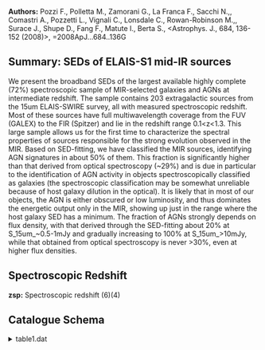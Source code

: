 **Authors:** Pozzi F., Polletta M., Zamorani G., La Franca F., Sacchi N.,, Comastri A., Pozzetti L., Vignali C., Lonsdale C., Rowan-Robinson M.,, Surace J., Shupe D., Fang F., Matute I., Berta S., <Astrophys. J., 684, 136-152 (2008)>, =2008ApJ...684..136G

## Summary: SEDs of ELAIS-S1 mid-IR sources 

We present the broadband SEDs of the largest available highly complete (72%) spectroscopic sample of MIR-selected galaxies and AGNs at intermediate redshift. The sample contains 203 extragalactic sources from the 15um ELAIS-SWIRE survey, all with measured spectroscopic redshift. Most of these sources have full multiwavelength coverage from the FUV (GALEX) to the FIR (Spitzer) and lie in the redshift range 0.1<z<1.3. This large sample allows us for the first time to characterize the spectral properties of sources responsible for the strong evolution observed in the MIR. Based on SED-fitting, we have classified the MIR sources, identifying AGN signatures in about 50% of them. This fraction is significantly higher than that derived from optical spectroscopy (~29%) and is due in particular to the identification of AGN activity in objects spectroscopically classified as galaxies (the spectroscopic classification may be somewhat unreliable because of host galaxy dilution in the optical). It is likely that in most of our objects, the AGN is either obscured or low luminosity, and thus dominates the energetic output only in the MIR, showing up just in the range where the host galaxy SED has a minimum. The fraction of AGNs strongly depends on flux density, with that derived through the SED-fitting about 20% at S_15um_~0.5-1mJy and gradually increasing to 100% at S_15um_>10mJy, while that obtained from optical spectroscopy is never >30%, even at higher flux densities.

## Spectroscopic Redshift 
 
**zsp:** Spectroscopic redshift (6)(4) 
 

## Catalogue Schema

<details>
<summary>table1.dat</summary>

| Bytes   | Format          | Units    | Label             | Explanations                                                                |
|:--------|:----------------|:---------|:------------------|:----------------------------------------------------------------------------|
| 1- 8    | A8              | ---      | ---               | [ELAISC15]                                                                  |
| 10- 23  | A14             | ---      | ELAISC15          | ISOCAM name (JHHMMSS+DDMMSS) (1)                                            |
| 24      | A1              | ---      | n_ELAISC15        | [a-g ] Individual notes (2)                                                 |
| 26- 30  | F5.1            | uJy      | FFUV              | ? GALEX FUV flux density (120-177nm)                                        |
| 32- 37  | F6.1            | uJy      | FNUV              | ? GALEX NUV flux density (177-300nm)                                        |
| 39- 44  | F6.1            | uJy      | FB                | ? ESIS B-band flux density                                                  |
| 46- 52  | F7.1            | uJy      | FV                | ? ESIS V-band flux density                                                  |
| 54- 60  | F7.1            | uJy      | FR                | ? R-band flux density (3)                                                   |
| 62- 67  | F6.1            | uJy      | FJ                | ? 2MASS J-band flux density                                                 |
| 69- 75  | F7.1            | uJy      | FKs               | ? 2MASS Ks-band flux density                                                |
| 77      | A1              | ---      | l_F3.6            | Limit flag on F3.6                                                          |
| 78- 84  | F7.1            | uJy      | F3.6              | ? Spitzer/IRAC 3.6um band flux density                                      |
| 86      | A1              | ---      | l_F4.5            | Limit flag on F4.5                                                          |
| 87- 91  | I5              | uJy      | F4.5              | ? Spitzer/IRAC 4.5um band flux density                                      |
| 93      | A1              | ---      | l_F5.8            | Limit flag on F5.8                                                          |
| 94- 98  | I5              | uJy      | F5.8              | ? Spitzer/IRAC 5.8um band flux density                                      |
| 100     | A1              | ---      | l_F8.0            | Limit flag on F8.0                                                          |
| 101-105 | I5              | uJy      | F8.0              | ? Spitzer/IRAC 8.0um band flux density                                      |
| 107-110 | F4.1            | mJy      | F15               | 15um band flux density from Lari et al.,                                    |
| 1173    | 112             | A1       | ---               | l_F24       Limit flag on F24                                               |
| 113-116 | F4.1            | mJy      | F24               | Spitzer/MIPS 24um band flux density                                         |
| 118     | A1              | ---      | l_F70             | Limit flag on F70                                                           |
| 119-124 | F6.1            | mJy      | F70               | Spitzer/MIPS 70um band flux density                                         |
| 126     | A1              | ---      | l_F160            | Limit flag on F160                                                          |
| 127-132 | F6.1            | mJy      | F160              | Spitzer/MIPS 160um band flux density                                        |
| 134-138 | F5.3            | ---      | zsp               | Spectroscopic redshift (6)(4)                                               |
| 140-146 | E7.3            | Lsun     | LIR               | Total infrared luminosity (5)                                               |
| 148-152 | A5              | ---      | SpCl              | Optical spectroscopy object type (6)                                        |
| 154-157 | A4              | ---      | SEDCl             | SED-fitting object type (6)                                                 |
| 15      | J003317-431706  | was      | spectroscopically | identified through Very                                                     |
| 3       | galaxy          | showing  | [OII]             | emission at                                                                 |
| 15      | J003447-432447  | was      | spectroscopically | identified through Very                                                     |
| 2       | at              | redshift | 1.076.            | c = For ELAISC15 J003915-430426, z-value of 0.013 is from the NED database. |
| 15      | J003545-431833  | we       | were              | able to measure z through a more                                            |
| 15      | J003330-431553, | which    | was               | wrongly classified as a starburst                                           |
| 1       | activity.       | f        | =                 | ELAISC15 J003603-433152, which was classified as AGN2, showed a broad       |
| 1       | activity.       | g        | =                 | ELAISC15 J003622-432826, which was classified as a starburst galaxy,        |
| 2       | activity.       | Note     | (3):              | In the area not covered by ESIS (Berta et al. 2006,                         |
| 1       | sources         | were     | carried           | out at the AAT 2dF, ESO Danish 1.5 and                                      |

**Note**: Source name from Lari et al. (2001, Cat. J/MNRAS/325/1173). This
          sample, complete at the 5{sigma} level, is the only ISOCAM sample
          covering the whole flux density range 0.5-150mJy.
Note (2): Flag as follows:
    a = ELAISC15 J003317-431706 was spectroscopically identified through Very
        Large Telescope (VLT) VIMOS observations (La Franca et al.,
        2007A&A...472..797L) and is a R=24.3 galaxy showing [OII] emission at
        redshift 0.689.
    b = ELAISC15 J003447-432447 was spectroscopically identified through Very
        Large Telescope (VLT) VIMOS observations (La Franca et al.,
        2007A&A...472..797L) and is an AGN2 at redshift 1.076.
    c = For ELAISC15 J003915-430426, z-value of 0.013 is from the NED database.
    d = For ELAISC15 J003545-431833 we were able to measure z through a more
        accurate reduction of the spectrum.
    e = ELAISC15 J003330-431553, which was wrongly classified as a starburst
        galaxy at z=0.473, showed broad CIII and MgII emission at z=2.170,
        typical of AGN1 activity.
    f = ELAISC15 J003603-433152, which was classified as AGN2, showed a broad
        MgII emission typical of AGN1 activity.
    g = ELAISC15 J003622-432826, which was classified as a starburst galaxy,
        showed a clear [OIII]/H{beta} ratio typical of AGN2 activity.
Note (3): In the area not covered by ESIS (Berta et al. 2006,
          Cat. J/A+A/451/881), R magnitudes are from the La Franca et
          al. catalog (2004, Cat. J/AJ/127/3075).
Note (4): Three sources with previously poor-quality spectra had their
          spectroscopic classification changed after being reobserved with VIMOS
          at ESO VLT (La Franca et al., 2007A&A...472..797L). See flags e to g
          in column f_ELAISC15.
Note (5): Total infrared luminosity; obtained by integrating the best-fitting
          SED in the range 8-1000um.
Note (6): Spectroscopic observations of the optical counterparts of the
     ISOCAM S1 sources were carried out at the AAT 2dF, ESO Danish 1.5 and
     3.6m telescopes, and the New Technology Telescope (NTT) (La Franca et
     al. 2004, Cat. J/AJ/127/3075).
     The Objects classes are AGN1, AGN2, GAL, ULIG, STB (starburst galaxy), 
     LINER or UNCL (unclassified).

</details>
